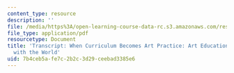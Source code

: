 ```yaml
---
content_type: resource
description: ''
file: /media/https%3A/open-learning-course-data-rc.s3.amazonaws.com/res-11-002-intentional-public-disruptions-art-responsibility-and-pedagogy-fall-2017/7b4ceb5afe7c2b2c3d29ceebad3385e6_MITRES11-002F17_Video_08_300k.pdf
file_type: application/pdf
resourcetype: Document
title: 'Transcript: When Curriculum Becomes Art Practice: Art Education as Engagement
  with the World'
uid: 7b4ceb5a-fe7c-2b2c-3d29-ceebad3385e6
---
```

